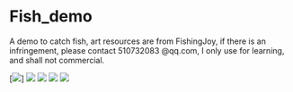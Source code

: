 Fish_demo
=========

A demo to catch fish, art resources are from FishingJoy, if there is an infringement, please contact 510732083 @qq.com, I only use for learning, and shall not commercial.


[![](http://hiphotos.baidu.com/pclass/pic/item/55f0980bb3de9c8276d13d236c81800a18d84315.jpg)]
[![](http://hiphotos.baidu.com/pclass/pic/item/30abd88da0ec08fa324f980b59ee3d6d54fbda7e.jpg)](http://hiphotos.baidu.com/pclass/pic/item/30abd88da0ec08fa324f980b59ee3d6d54fbda7e.jpg)
[![](http://hiphotos.baidu.com/pclass/pic/item/0ebf363c6709c93d8193855b9f3df8dcd0005460.jpg)](http://hiphotos.baidu.com/pclass/pic/item/0ebf363c6709c93d8193855b9f3df8dcd0005460.jpg)
[![](http://hiphotos.baidu.com/pclass/pic/item/de70f53cb13533fa60d71882a8d3fd1f40345b60.jpg)](http://hiphotos.baidu.com/pclass/pic/item/de70f53cb13533fa60d71882a8d3fd1f40345b60.jpg)
[![](http://hiphotos.baidu.com/pclass/pic/item/e70c0f2109f79052e850cc920cf3d7ca7acbd57e.jpg)](http://hiphotos.baidu.com/pclass/pic/item/e70c0f2109f79052e850cc920cf3d7ca7acbd57e.jpg)
